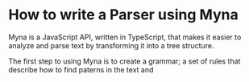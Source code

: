 # How to write a Parser using Myna

Myna is a JavaScript API, written in TypeScript, that makes it easier to analyze and parse text by transforming it into a tree structure. 

The first step to using Myna is to create a grammar; a set of rules that describe how to find paterns in the text and 


